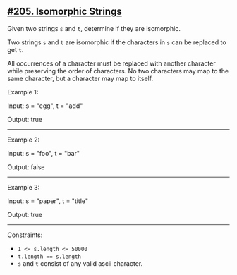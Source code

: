 ## [#205. Isomorphic Strings](https://leetcode.com/problems/isomorphic-strings)

Given two strings `s` and `t`, determine if they are isomorphic.

Two strings `s` and `t` are isomorphic if the characters in `s` can be replaced to get `t`.

All occurrences of a character must be replaced with another character while preserving the order of characters. No two characters may map to the same character, but a character may map to itself.

Example 1:

Input: s = "egg", t = "add"

Output: true

----------
Example 2:

Input: s = "foo", t = "bar"

Output: false

----------
Example 3:

Input: s = "paper", t = "title"

Output: true

----------
Constraints:
* `1 <= s.length <= 50000`
* `t.length == s.length`
* `s` and `t` consist of any valid ascii character.